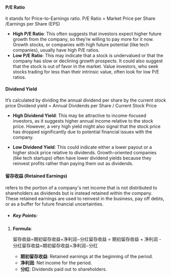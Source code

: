 #### P/E Ratio
it stands for Price-to-Earnings ratio.
P/E Ratio = Market Price per Share​/Earnings per Share (EPS)

- **High P/E Ratio**: This often suggests that investors expect higher future growth from the company, so they’re willing to pay more for it now. Growth stocks, or companies with high future potential (like tech companies), usually have high P/E ratios.
- **Low P/E Ratio**: This may indicate that a stock is undervalued or that the company has slow or declining growth prospects. It could also suggest that the stock is out of favor in the market. Value investors, who seek stocks trading for less than their intrinsic value, often look for low P/E ratios.
#### Dividend Yield
It’s calculated by dividing the annual dividend per share by the current stock price
Dividend yield = Annual Dividends per Share / Current Stock Price

- **High Dividend Yield**: This may be attractive to income-focused investors, as it suggests higher annual income relative to the stock price. However, a very high yield might also signal that the stock price has dropped significantly due to potential financial issues with the company.
    
- **Low Dividend Yield**: This could indicate either a lower payout or a higher stock price relative to dividends. Growth-oriented companies (like tech startups) often have lower dividend yields because they reinvest profits rather than paying them out as dividends.


#### 留存收益 (Retained Earnings) 
refers to the portion of a company's net income that is not distributed to shareholders as dividends but is instead retained within the company. These retained earnings are used to reinvest in the business, pay off debts, or as a buffer for future financial uncertainties.

- ##### Key Points:

1. **Formula**:
    
    留存收益=期初留存收益+净利润−分红留存收益 = 期初留存收益 + 净利润 - 分红留存收益=期初留存收益+净利润−分红
    - **期初留存收益**: Retained earnings at the beginning of the period.
    - **净利润**: Net income for the period.
    - **分红**: Dividends paid out to shareholders.